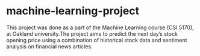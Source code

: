 # machine-learning-project
This project was done as a part of the Machine Learning course (CSI 5170), at Oakland university.The project aims to predict the next day’s stock opening price using a combination of historical stock data and sentiment analysis on financial news articles.
